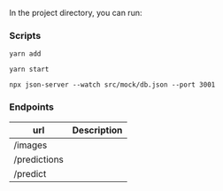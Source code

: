 In the project directory, you can run:

### Scripts

`yarn add`

`yarn start`

`npx json-server --watch src/mock/db.json --port 3001`

### Endpoints

| url           | Description                                                     |
| ------------- | --------------------------------------------------------------- |
| /images |  |
| /predictions  |  |
| /predict  |  |




